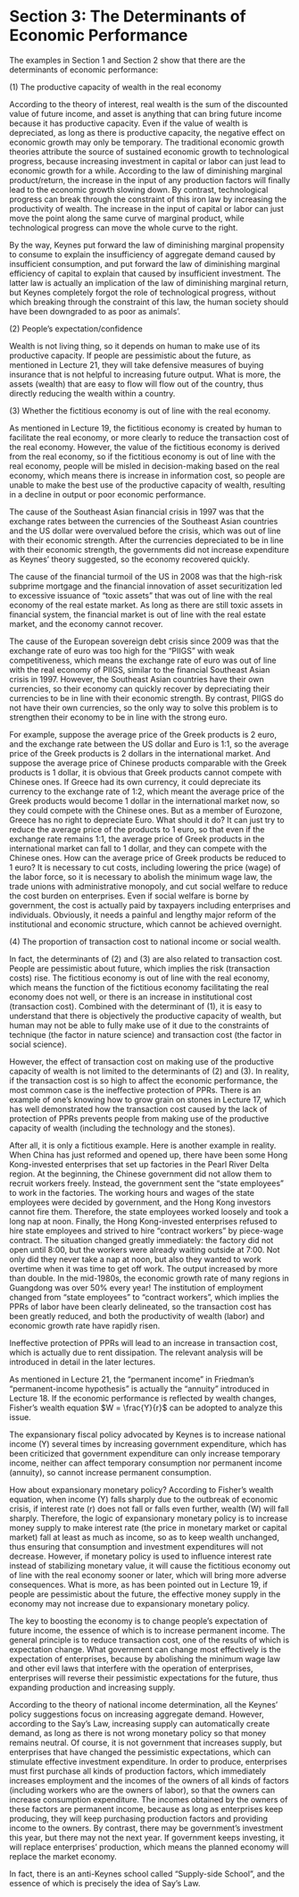 # Section 3: The Determinants of Economic Performance

The examples in Section 1 and Section 2 show that there are the determinants of economic performance:

(1) The productive capacity of wealth in the real economy

According to the theory of interest, real wealth is the sum of the discounted value of future income, and asset is anything that can bring future income because it has productive capacity. Even if the value of wealth is depreciated, as long as there is productive capacity, the negative effect on economic growth may only be temporary.
The traditional economic growth theories attribute the source of sustained economic growth to technological progress, because increasing investment in capital or labor can just lead to economic growth for a while. According to the law of diminishing marginal product/return, the increase in the input of any production factors will finally lead to the economic growth slowing down. By contrast, technological progress can break through the constraint of this iron law by increasing the productivity of wealth. The increase in the input of capital or labor can just move the point along the same curve of marginal product, while technological progress can move the whole curve to the right.

By the way, Keynes put forward the law of diminishing marginal propensity to consume to explain the insufficiency of aggregate demand caused by insufficient consumption, and put forward the law of diminishing marginal efficiency of capital to explain that caused by insufficient investment. The latter law is actually an implication of the law of diminishing marginal return, but Keynes completely forgot the role of technological progress, without which breaking through the constraint of this law, the human society should have been downgraded to as poor as animals’.

(2) People’s expectation/confidence

Wealth is not living thing, so it depends on human to make use of its productive capacity. If people are pessimistic about the future, as mentioned in Lecture 21, they will take defensive measures of buying insurance that is not helpful to increasing future output. What is more, the assets (wealth) that are easy to flow will flow out of the country, thus directly reducing the wealth within a country.

(3) Whether the fictitious economy is out of line with the real economy.

As mentioned in Lecture 19, the fictitious economy is created by human to facilitate the real economy, or more clearly to reduce the transaction cost of the real economy. However, the value of the fictitious economy is derived from the real economy, so if the fictitious economy is out of line with the real economy, people will be misled in decision-making based on the real economy, which means there is increase in information cost, so people are unable to make the best use of the productive capacity of wealth, resulting in a decline in output or poor economic performance.

The cause of the Southeast Asian financial crisis in 1997 was that the exchange rates between the currencies of the Southeast Asian countries and the US dollar were overvalued before the crisis, which was out of line with their economic strength. After the currencies depreciated to be in line with their economic strength, the governments did not increase expenditure as Keynes’ theory suggested, so the economy recovered quickly.

The cause of the financial turmoil of the US in 2008 was that the high-risk subprime mortgage and the financial innovation of asset securitization led to excessive issuance of “toxic assets” that was out of line with the real economy of the real estate market. As long as there are still toxic assets in financial system, the financial market is out of line with the real estate market, and the economy cannot recover.

The cause of the European sovereign debt crisis since 2009 was that the exchange rate of euro was too high for the “PIIGS” with weak competitiveness, which means the exchange rate of euro was out of line with the real economy of PIIGS, similar to the financial Southeast Asian crisis in 1997. However, the Southeast Asian countries have their own currencies, so their economy can quickly recover by depreciating their currencies to be in line with their economic strength. By contrast, PIIGS do not have their own currencies, so the only way to solve this problem is to strengthen their economy to be in line with the strong euro.

For example, suppose the average price of the Greek products is 2 euro, and the exchange rate between the US dollar and Euro is 1:1, so the average price of the Greek products is 2 dollars in the international market. And suppose the average price of Chinese products comparable with the Greek products is 1 dollar, it is obvious that Greek products cannot compete with Chinese ones. If Greece had its own currency, it could depreciate its currency to the exchange rate of 1:2, which meant the average price of the Greek products would become 1 dollar in the international market now, so they could compete with the Chinese ones. But as a member of Eurozone, Greece has no right to depreciate Euro. What should it do? It can just try to reduce the average price of the products to 1 euro, so that even if the exchange rate remains 1:1, the average price of Greek products in the international market can fall to 1 dollar, and they can compete with the Chinese ones. How can the average price of Greek products be reduced to 1 euro? It is necessary to cut costs, including lowering the price (wage) of the labor force, so it is necessary to abolish the minimum wage law, the trade unions with administrative monopoly, and cut social welfare to reduce the cost burden on enterprises. Even if social welfare is borne by government, the cost is actually paid by taxpayers including enterprises and individuals. Obviously, it needs a painful and lengthy major reform of the institutional and economic structure, which cannot be achieved overnight.

(4) The proportion of transaction cost to national income or social wealth.

In fact, the determinants of (2) and (3) are also related to transaction cost. People are pessimistic about future, which implies the risk (transaction costs) rise. The fictitious economy is out of line with the real economy, which means the function of the fictitious economy facilitating the real economy does not well, or there is an increase in institutional cost (transaction cost). Combined with the determinant of (1), it is easy to understand that there is objectively the productive capacity of wealth, but human may not be able to fully make use of it due to the constraints of technique (the factor in nature science) and transaction cost (the factor in social science).

However, the effect of transaction cost on making use of the productive capacity of wealth is not limited to the determinants of (2) and (3). In reality, if the transaction cost is so high to affect the economic performance, the most common case is the ineffective protection of PPRs. There is an example of one’s knowing how to grow grain on stones in Lecture 17, which has well demonstrated how the transaction cost caused by the lack of protection of PPRs prevents people from making use of the productive capacity of wealth (including the technology and the stones).

After all, it is only a fictitious example. Here is another example in reality. When China has just reformed and opened up, there have been some Hong Kong-invested enterprises that set up factories in the Pearl River Delta region. At the beginning, the Chinese government did not allow them to recruit workers freely. Instead, the government sent the “state employees” to work in the factories. The working hours and wages of the state employees were decided by government, and the Hong Kong investors cannot fire them. Therefore, the state employees worked loosely and took a long nap at noon. Finally, the Hong Kong-invested enterprises refused to hire state employees and strived to hire “contract workers” by piece-wage contract. The situation changed greatly immediately: the factory did not open until 8:00, but the workers were already waiting outside at 7:00. Not only did they never take a nap at noon, but also they wanted to work overtime when it was time to get off work. The output increased by more than double. In the mid-1980s, the economic growth rate of many regions in Guangdong was over 50% every year! The institution of employment changed from “state employees” to “contract workers”, which implies the PPRs of labor have been clearly delineated, so the transaction cost has been greatly reduced, and both the productivity of wealth (labor) and economic growth rate have rapidly risen.

Ineffective protection of PPRs will lead to an increase in transaction cost, which is actually due to rent dissipation. The relevant analysis will be introduced in detail in the later lectures.

As mentioned in Lecture 21, the “permanent income” in Friedman’s “permanent-income hypothesis” is actually the “annuity” introduced in Lecture 18. If the economic performance is reflected by wealth changes, Fisher’s wealth equation $W = \frac{Y}{r}$ can be adopted to analyze this issue.

The expansionary fiscal policy advocated by Keynes is to increase national income (Y) several times by increasing government expenditure, which has been criticized that government expenditure can only increase temporary income, neither can affect temporary consumption nor permanent income (annuity), so cannot increase permanent consumption.

How about expansionary monetary policy? According to Fisher’s wealth equation, when income (Y) falls sharply due to the outbreak of economic crisis, if interest rate (r) does not fall or falls even further, wealth (W) will fall sharply. Therefore, the logic of expansionary monetary policy is to increase money supply to make interest rate (the price in monetary market or capital market) fall at least as much as income, so as to keep wealth unchanged, thus ensuring that consumption and investment expenditures will not decrease. However, if monetary policy is used to influence interest rate instead of stabilizing monetary value, it will cause the fictitious economy out of line with the real economy sooner or later, which will bring more adverse consequences. What is more, as has been pointed out in Lecture 19, if people are pessimistic about the future, the effective money supply in the economy may not increase due to expansionary monetary policy.

The key to boosting the economy is to change people’s expectation of future income, the essence of which is to increase permanent income. The general principle is to reduce transaction cost, one of the results of which is expectation change. What government can change most effectively is the expectation of enterprises, because by abolishing the minimum wage law and other evil laws that interfere with the operation of enterprises, enterprises will reverse their pessimistic expectations for the future, thus expanding production and increasing supply.

According to the theory of national income determination, all the Keynes’ policy suggestions focus on increasing aggregate demand. However, according to the Say’s Law, increasing supply can automatically create demand, as long as there is not wrong monetary policy so that money remains neutral. Of course, it is not government that increases supply, but enterprises that have changed the pessimistic expectations, which can stimulate effective investment expenditure. In order to produce, enterprises must first purchase all kinds of production factors, which immediately increases employment and the incomes of the owners of all kinds of factors (including workers who are the owners of labor), so that the owners can increase consumption expenditure. The incomes obtained by the owners of these factors are permanent income, because as long as enterprises keep producing, they will keep purchasing production factors and providing income to the owners. By contrast, there may be government’s investment this year, but there may not the next year. If government keeps investing, it will replace enterprises’ production, which means the planned economy will replace the market economy.

In fact, there is an anti-Keynes school called “Supply-side School”, and the essence of which is precisely the idea of Say’s Law.

<script>
MathJax = {
  tex: {
    inlineMath: [['$', '$'], ['\\(', '\\)']]
  }
};
</script>
<script id="MathJax-script" async
  src="https://cdn.jsdelivr.net/npm/mathjax@3/es5/tex-chtml.js">
</script>